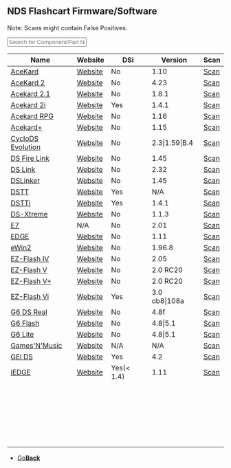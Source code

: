 <link href="table.css" rel="stylesheet">
<script src="jquery-3.2.1.min.js"></script>
<script type="text/javascript" charset="utf8" src="//cdn.datatables.net/1.10.16/js/jquery.dataTables.js"></script>
<script>
$(document).ready( function () {
    $('#FlashTable').DataTable( {
        paging: false,
		searching: true,
		dom: 'tpri'
    } );
} );
</script>

<script>
function searchFunction() {

    var table = $('#FlashTable').DataTable();
	var input = document.getElementById("FlashInput");
    table.search( input.value ).draw();
};
</script>

## NDS Flashcart Firmware/Software

Note: Scans might contain False Positives.

<input type="text" id="FlashInput" onkeyup="searchFunction()" placeholder="Search for Component/Part Number/Specification">

<table id="FlashTable" class="display">
    <thead>
        <tr>
            <th>Name</th>
            <th>Website</th>
			<th>DSi</th>
			<th>Version</th>
			<th>Scan</th>
        </tr>
    </thead>
    <tbody>
    <tr>
	    <td><a href="AceKard.zip">AceKard</a></td>
		<td><a href="http://www.acekard.com">Website</a></td>
		<td>No</td>
		<td>1.10</td>
		<td><a href="https://www.virustotal.com/#/file/88b88e2615f4d20aec63919a9994c1ee940e33388de2bd36340671e1469e2bc1/detection">Scan</a></td>
	</tr>
    <tr>
	    <td><a href="Acekard2.zip">AceKard 2</a></td>
		<td><a href="http://www.acekard.com">Website</a></td>
		<td>No</td>
		<td>4.23</td>
		<td><a href="https://www.virustotal.com/#/file/037ec6bb9f6f56a5bbeaed6aebee578bf14056c02b70fcfdcfdb92c5e69aaa14/detection">Scan</a></td>
	</tr>
    <tr>
	    <td><a href="Acekard21.zip">Acekard 2.1</a></td>
		<td><a href="http://www.acekard.com">Website</a></td>
		<td>No</td>
		<td>1.8.1</td>
		<td><a href="https://www.virustotal.com/#/file/5765a29cfa045cce9b9d5db6ef201c4baf143cf02b067e4de31e12f13594642f/detection">Scan</a></td>
	</tr>
    <tr>
	    <td><a href="Acekard2i.zip">Acekard 2i</a></td>
		<td><a href="http://www.acekard.com">Website</a></td>
		<td>Yes</td>
		<td>1.4.1</td>
		<td><a href="https://www.virustotal.com/#/file/6c7dbe833a0b7835ed4267968e675860ccba0b4d27b845d96902fdc48fa6a0e8/detection">Scan</a></td>
	</tr>
    <tr>
	    <td><a href="AcekardRPG.zip">Acekard RPG</a></td>
		<td><a href="http://www.acekard.com">Website</a></td>
		<td>No</td>
		<td>1.16</td>
		<td><a href="https://www.virustotal.com/#/file/6a2c63cc41db41da15c9eb459f3c0f2f13e803c4d6dece4838d3d7b3b5eeb33f/detection">Scan</a></td>
	</tr>
    <tr>
	    <td><a href="Acekard+.zip">Acekard+</a></td>
		<td><a href="http://www.acekard.com">Website</a></td>
		<td>No</td>
		<td>1.15</td>
		<td><a href="https://www.virustotal.com/#/file/42b415daa454f0705e7ce14a662362130bfd5824c629149f58c4a0e74002b687/detection">Scan</a></td>
	</tr>
    <tr>
	    <td><a href="CycoloDSEvo.zip">CycloDS Evolution</a></td>
		<td><a href="http://www.cyclopsds.com">Website</a></td>
		<td>No</td>
		<td>2.3|1.59|B.4</td>
		<td><a href="https://www.virustotal.com/#/file/ecc4a0fab6cdc9f0c8203a029ae6be5b690f606405d31fc1f33ce9602cb02d93/detection">Scan</a></td>
	</tr>
    <tr>
	    <td><a href="DSFireLink.zip">DS Fire Link</a></td>
		<td><a href="http://dsfirelink.com">Website</a></td>
		<td>No</td>
		<td>1.45</td>
		<td><a href="https://www.virustotal.com/#/file/63ad22aec84e799ea78cf8e069127f8add4d69e83c9ff12cd40b2b29d8fb4f5c/detection">Scan</a></td>
	</tr>
    <tr>
	    <td><a href="DSLink.zip">DS Link</a></td>
		<td><a href="http://www.ds-link.net/">Website</a></td>
		<td>No</td>
		<td>2.32</td>
		<td><a href="https://www.virustotal.com/#/file/e13c9b1c208aabbbefd0c79689d5985a1d0876aaf9b36baecb78ea7fc591ecc5/detection">Scan</a></td>
	</tr>
    <tr>
	    <td><a href="DSLinker.zip">DSLinker</a></td>
		<td><a href="http://www.dslinker.com/">Website</a></td>
		<td>No</td>
		<td>1.45</td>
		<td><a href="https://www.virustotal.com/#/file/53599e749ff0ab7dc3b4dad0511f11fe04eca27948c8410ded48a9b80f279284/detection">Scan</a></td>
	</tr>
    <tr>
	    <td><a href="DSTT.zip">DSTT</a></td>
		<td><a href="http://www.ndstt.com/">Website</a></td>
		<td>Yes</td>
		<td>N/A</td>
		<td><a href="https://www.virustotal.com/#/file/5ff790beb2def9b2d6501aab620bd62b92157015044f2ddd0a429c2cf19685d9/detection">Scan</a></td>
	</tr>
    <tr>
	    <td><a href="DSTTi.zip">DSTTi</a></td>
		<td><a href="http://www.ndstt.com/">Website</a></td>
		<td>Yes</td>
		<td>1.4.1</td>
		<td><a href="https://www.virustotal.com/#/file/5ff790beb2def9b2d6501aab620bd62b92157015044f2ddd0a429c2cf19685d9/detection">Scan</a></td>
	</tr>
    <tr>
	    <td><a href="DS-Xtreme.zip">DS-Xtreme</a></td>
		<td><a href="http://www.ds-x.com/">Website</a></td>
		<td>No</td>
		<td>1.1.3</td>
		<td><a href="https://www.virustotal.com/#/file/42da2af0402216452f76860014af0b332dfe51c48aafb4cb5a03c9601cc6ee76/detection">Scan</a></td>
	</tr>
    <tr>
	    <td><a href="E7.zip">E7</a></td>
		<td>N/A</td>
		<td>No</td>
		<td>2.01</td>
		<td><a href="https://www.virustotal.com/#/file/8177fb04f2a6eee76907f6a6e74355bd87a6e91e83b7f5585519036e20d8fc04/detection">Scan</a></td>
	</tr>
    <tr>
	    <td><a href="EDGE.zip">EDGE</a></td>
		<td><a href="http://www.edge-ds.cn/">Website</a></td>
		<td>No</td>
		<td>1.11</td>
		<td><a href="https://www.virustotal.com/#/file/6ea7ee0e636254a18cfb945933aaa380c265f7bd59d855ce9966e176b230d9e0/detection">Scan</a></td>
	</tr>
    <tr>
	    <td><a href="eWin2.zip">eWin2</a></td>
		<td><a href="http://www.ewin2.net/">Website</a></td>
		<td>No</td>
		<td>1.96.8</td>
		<td><a href="https://www.virustotal.com/#/file/ffd271657722f53e2cda71daaa093e14d8ef9f3d66808ec45837b7c2400ed8ec/detection">Scan</a></td>
	</tr>
    <tr>
	    <td><a href="EZ-FlashIV.zip">EZ-Flash IV</a></td>
		<td><a href="http://www.ezflash.cn/">Website</a></td>
		<td>No</td>
		<td>2.05</td>
		<td><a href="https://www.virustotal.com/#/file/8881506392478848b57c7726924ea8437c6b0cd5b51715577682b563333523c5/detection">Scan</a></td>
	</tr>
    <tr>
	    <td><a href="EZ-FlashV.zip">EZ-Flash V</a></td>
		<td><a href="http://www.ezflash.cn/">Website</a></td>
		<td>No</td>
		<td>2.0 RC20</td>
		<td><a href="https://www.virustotal.com/#/file/21284ae2b6d2601b7474023e58f16663961646bb063492d503b4d19ec8519c15/detection">Scan</a></td>
	</tr>
    <tr>
	    <td><a href="EZ-FlashV.zip">EZ-Flash V+</a></td>
		<td><a href="http://www.ezflash.cn/">Website</a></td>
		<td>No</td>
		<td>2.0 RC20</td>
		<td><a href="https://www.virustotal.com/#/file/21284ae2b6d2601b7474023e58f16663961646bb063492d503b4d19ec8519c15/detection">Scan</a></td>
	</tr>
    <tr>
	    <td><a href="EZ-FlashVi.zip">EZ-Flash Vi</a></td>
		<td><a href="http://www.ezflash.cn/">Website</a></td>
		<td>Yes</td>
		<td>3.0 ob8|108a</td>
		<td><a href="https://www.virustotal.com/#/file/5a4ca734c46325861d9f3b2b6efb975ad90de43295670347992d71575bef352c/detection">Scan</a></td>
	</tr>
    <tr>
	    <td><a href="G6DSReal.zip">G6 DS Real</a></td>
		<td><a href="http://www.g6flash.com/">Website</a></td>
		<td>No</td>
		<td>4.8f</td>
		<td><a href="https://www.virustotal.com/#/file/ef4eff8926be19053d763601339fdeaf164133152fdac7b01bec08127315ee74/detection">Scan</a></td>
	</tr>
    <tr>
	    <td><a href="G6Flash.zip">G6 Flash</a></td>
		<td><a href="http://www.g6flash.com/">Website</a></td>
		<td>No</td>
		<td>4.8|5.1</td>
		<td><a href="https://www.virustotal.com/#/file/626e4ad774f4d62d617271971fa7667fceeda11a4cf82256af89a6e754c0338a/detection">Scan</a></td>
	</tr>
    <tr>
	    <td><a href="G6Flash.zip">G6 Lite</a></td>
		<td><a href="http://www.g6flash.com/">Website</a></td>
		<td>No</td>
		<td>4.8|5.1</td>
		<td><a href="https://www.virustotal.com/#/file/626e4ad774f4d62d617271971fa7667fceeda11a4cf82256af89a6e754c0338a/detection">Scan</a></td>
	</tr>
    <tr>
	    <td><a href="GamesNMusic.zip">Games'N'Music</a></td>
		<td><a href="http://us.codejunkies.com/Products/NDS-Games-n-Music__EF000155.aspx">Website</a></td>
		<td>N/A</td>
		<td>N/A</td>
		<td><a href="https://www.virustotal.com/#/file/95a60d70f0d05412afb27ee3f2068f212b5cd6c700e1cd2c0111003f4ad73d86/detection">Scan</a></td>
	</tr>
    <tr>
	    <td><a href="GEiDS.zip">GEi DS</a></td>
		<td><a href="http://www.ge.ndsi.in/">Website</a></td>
		<td>Yes</td>
		<td>4.2</td>
		<td><a href="https://www.virustotal.com/#/file/025af37e5e6d1c5c65d069b753cd95f3cf55c1c263ac9a621e25c6dd9ec7ba21/detection">Scan</a></td>
	</tr>
    <tr>
	    <td><a href="iEDGE.zip">iEDGE</a></td>
		<td><a href="http://www.edge-ds.cn/">Website</a></td>
		<td>Yes(< 1.4)</td>
		<td>1.11</td>
		<td><a href="https://www.virustotal.com/#/file/3f46f0ca422de4220a9e62a553127650f7e5f58ce1fce7c0b9ff699458f9871b/detection">Scan</a></td>
	</tr>
    <tr>
	    <td></td>
		<td></td>
		<td></td>
		<td></td>
		<td></td>
	</tr>
    <tr>
	    <td></td>
		<td></td>
		<td></td>
		<td></td>
		<td></td>
	</tr>
    <tr>
	    <td></td>
		<td></td>
		<td></td>
		<td></td>
		<td></td>
	</tr>
    <tr>
	    <td></td>
		<td></td>
		<td></td>
		<td></td>
		<td></td>
	</tr>
    <tr>
	    <td></td>
		<td></td>
		<td></td>
		<td></td>
		<td></td>
	</tr>
    <tr>
	    <td></td>
		<td></td>
		<td></td>
		<td></td>
		<td></td>
	</tr>
    <tr>
	    <td></td>
		<td></td>
		<td></td>
		<td></td>
		<td></td>
	</tr>
    <tr>
	    <td></td>
		<td></td>
		<td></td>
		<td></td>
		<td></td>
	</tr>
    <tr>
	    <td></td>
		<td></td>
		<td></td>
		<td></td>
		<td></td>
	</tr>
    <tr>
	    <td></td>
		<td></td>
		<td></td>
		<td></td>
		<td></td>
	</tr>
    <tr>
	    <td></td>
		<td></td>
		<td></td>
		<td></td>
		<td></td>
	</tr>
    <tr>
	    <td></td>
		<td></td>
		<td></td>
		<td></td>
		<td></td>
	</tr>
    <tr>
	    <td></td>
		<td></td>
		<td></td>
		<td></td>
		<td></td>
	</tr>
    <tr>
	    <td></td>
		<td></td>
		<td></td>
		<td></td>
		<td></td>
	</tr>
    <tr>
	    <td></td>
		<td></td>
		<td></td>
		<td></td>
		<td></td>
	</tr>
    <tr>
	    <td></td>
		<td></td>
		<td></td>
		<td></td>
		<td></td>
	</tr>
    <tr>
	    <td></td>
		<td></td>
		<td></td>
		<td></td>
		<td></td>
	</tr>
    <tr>
	    <td></td>
		<td></td>
		<td></td>
		<td></td>
		<td></td>
	</tr>
    <tr>
	    <td></td>
		<td></td>
		<td></td>
		<td></td>
		<td></td>
	</tr>
    <tr>
	    <td></td>
		<td></td>
		<td></td>
		<td></td>
		<td></td>
	</tr>
    <tr>
	    <td></td>
		<td></td>
		<td></td>
		<td></td>
		<td></td>
	</tr>
    <tr>
	    <td></td>
		<td></td>
		<td></td>
		<td></td>
		<td></td>
	</tr>
    <tr>
	    <td></td>
		<td></td>
		<td></td>
		<td></td>
		<td></td>
	</tr>
    <tr>
	    <td></td>
		<td></td>
		<td></td>
		<td></td>
		<td></td>
	</tr>
    <tr>
	    <td></td>
		<td></td>
		<td></td>
		<td></td>
		<td></td>
	</tr>
 </tbody>
</table>

<onebutton>
<ul>
            <li><a href="../">Go<strong>Back</strong></a></li>
          </ul>
</onebutton>
